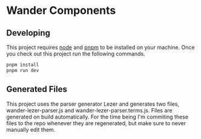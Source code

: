 # Wander Components

## Developing

This project requires [node](https://nodejs.org/en/download/) and [pnpm](https://pnpm.io/) to be installed on your machine.
Once you check out this project run the following commands.

```bash
pnpm install
pnpm run dev
```

## Generated Files

This project uses the parser generator Lezer and generates two files, wander-lezer-parser.js and wander-lezer-parser.terms.js.
Files are generated on build automatically.
For the time being I'm commiting these files to the repo whenever they are regenerated, but make sure to never manually edit them.
